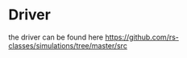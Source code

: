 Driver
======
the driver can be found here
https://github.com/rs-classes/simulations/tree/master/src
